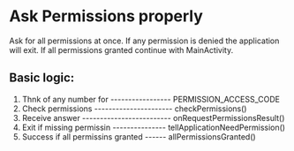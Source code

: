 # Ask Permissions properly

Ask for all permissions at once. If any permission is denied the application will exit. If all permissions granted continue with MainActivity.

## Basic logic:
1. Thnk of any number for ----------------- PERMISSION_ACCESS_CODE
2. Check permissions ---------------------- checkPermissions()
3. Receive answer ------------------------- onRequestPermissionsResult()
4. Exit if missing permissin --------------- tellApplicationNeedPermission()
5. Success if all permissins granted ------ allPermissionsGranted()
